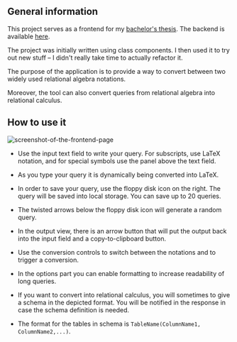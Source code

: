 ## General information

This project serves as a frontend for my [bachelor's thesis](https://dspace.cvut.cz/handle/10467/101022). The backend is available [here](https://github.com/tomashauser/relational-converter-backend.git). 

The project was initially written using class components. I then used it  to try out new stuff – I didn't really take time to actually refactor it.

The purpose of the application is to provide a way to convert between two widely used relational algebra notations.

Moreover, the tool can also convert queries from relational algebra into relational calculus.

## How to use it
![screenshot-of-the-frontend-page](https://github.com/tomashauser/relational-converter/assets/37981481/3170a982-0a8c-440d-9d00-131c49975fbd)

- Use the input text field to write your query. For subscripts, use LaTeX notation, and for special symbols use the panel above the text field.

- As you type your query it is dynamically being converted into LaTeX.

- In order to save your query, use the floppy disk icon on the right. The query will be saved into local storage. You can save up to 20 queries.

- The twisted arrows below the floppy disk icon will generate a random query.

- In the output view, there is an arrow button that will put the output back into the input field and a copy-to-clipboard button.

- Use the conversion controls to switch between the notations and to trigger a conversion.

- In the options part you can enable formatting to increase readability of long queries.

- If you want to convert into relational calculus, you will sometimes to give a schema in the depicted format. You will be notified in the response in case the schema definition is needed.

- The format for the tables in schema is `TableName(ColumnName1, ColumnName2,...)`.

  


